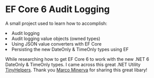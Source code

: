 # EF Core 6 Audit Logging

A small project used to learn how to accomplish: 
<li>Audit logging
<li>Audit logging value objects (owned types) 
<li>Using JSON value converters with EF Core
<li>Persisting the new DateOnly & TimeOnly types using EF  
  

While researching how to get EF Core 6 to work with the new .NET 6 DateOnly & TimeOnly types. I 
came across this great .NET Utility [TinyHelpers](https://github.com/marcominerva/TinyHelpers/tree/master/src/TinyHelpers.EntityFrameworkCore).
Thank you [Marco Minerva](https://github.com/marcominerva) for sharing this great libary!
  
  



  
  
  
